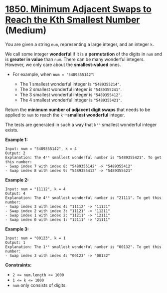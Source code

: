 # [1850. Minimum Adjacent Swaps to Reach the Kth Smallest Number][link] (Medium)

[link]: https://leetcode.com/problems/minimum-adjacent-swaps-to-reach-the-kth-smallest-number/

You are given a string `num`, representing a large integer, and an integer `k`.

We call some integer **wonderful** if it is a **permutation** of the digits in `num` and is
**greater in value** than `num`. There can be many wonderful integers. However, we only care about
the **smallest-valued** ones.

- For example, when `num = "5489355142"`:

  - The 1 smallest wonderful integer is `"5489355214"`.
  - The 2 smallest wonderful integer is `"5489355241"`.
  - The 3 smallest wonderful integer is `"5489355412"`.
  - The 4 smallest wonderful integer is `"5489355421"`.

Return the **minimum number of adjacent digit swaps** that needs to be applied to  `num` to reach
the  `kᵗʰ`**smallest wonderful** integer.

The tests are generated in such a way that `kᵗʰ` smallest wonderful integer exists.

**Example 1:**

```
Input: num = "5489355142", k = 4
Output: 2
Explanation: The 4ᵗʰ smallest wonderful number is "5489355421". To get this number:
- Swap index 7 with index 8: "5489355142" -> "5489355412"
- Swap index 8 with index 9: "5489355412" -> "5489355421"
```

**Example 2:**

```
Input: num = "11112", k = 4
Output: 4
Explanation: The 4ᵗʰ smallest wonderful number is "21111". To get this number:
- Swap index 3 with index 4: "11112" -> "11121"
- Swap index 2 with index 3: "11121" -> "11211"
- Swap index 1 with index 2: "11211" -> "12111"
- Swap index 0 with index 1: "12111" -> "21111"
```

**Example 3:**

```
Input: num = "00123", k = 1
Output: 1
Explanation: The 1ˢᵗ smallest wonderful number is "00132". To get this number:
- Swap index 3 with index 4: "00123" -> "00132"
```

**Constraints:**

- `2 <= num.length <= 1000`
- `1 <= k <= 1000`
- `num` only consists of digits.
